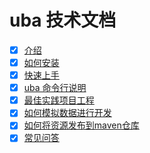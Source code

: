 # uba 技术文档

- [x] [介绍](./introduction.md)
- [x] [如何安装](./install.md)
- [x] [快速上手](./getting-started.md)
- [x] [uba 命令行说明](./how-to-use-cli.md)
- [x] [最佳实践项目工程](./uba-templates-intro.md)
- [x] [如何模拟数据进行开发](./how-to-mock-data.md)
- [x] [如何将资源发布到maven仓库](./publish.md)
- [x] [常见问答](./faq.md)
